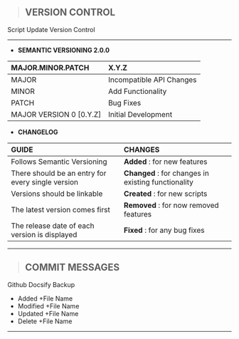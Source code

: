 > ## **VERSION CONTROL**
Script Update Version Control

----------------------------------------------------------

- **SEMANTIC VERSIONING 2.0.0**

| MAJOR.MINOR.PATCH | X.Y.Z |
| :-- | :-- |
| MAJOR | Incompatible API Changes |
| MINOR | Add Functionality | 
| PATCH | Bug Fixes |
| MAJOR VERSION 0 [0.Y.Z] | Initial Development |

- **CHANGELOG**

| GUIDE | CHANGES | 
| :------- | :---- | 
| Follows Semantic Versioning | **Added** : for new features |
| There should be an entry for every single version | **Changed** : for changes in existing functionality |
| Versions should be linkable | **Created** : for new scripts |
| The latest version comes first | **Removed** : for now removed features |
| The release date of each version is displayed | **Fixed** : for any bug fixes |

----------------------------------------------------------

> ## **COMMIT MESSAGES**
Github Docsify Backup

- Added +File Name
- Modified +File Name
- Updated +File Name
- Delete +File Name

----------------------------------------------------------